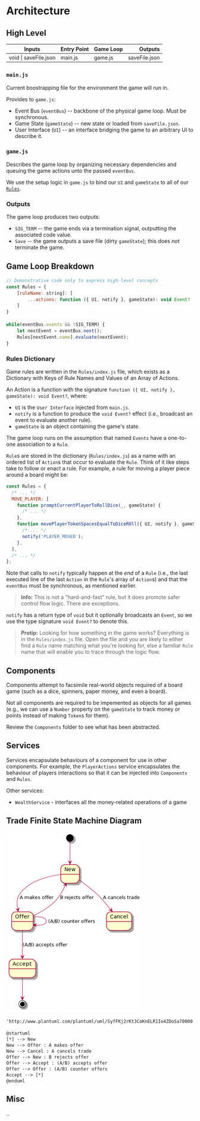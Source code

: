 # Architecture

## High Level

| Inputs                | Entry Point | Game Loop |       Outputs |
| --------------------- | ----------- | --------- | ------------: |
| void \| saveFile.json | main.js     | game.js   | saveFile.json |

### `main.js`

Current boostrapping file for the environment the game will run in.

Provides to `game.js`:

- Event Bus (`eventBus`) -- backbone of the physical game loop. Must be synchronous.
- Game State (`gameState`) -- new state or loaded from `saveFile.json`.
- User Interface (`UI`) -- an interface bridging the game to an arbitrary UI to describe it.

### `game.js`

Describes the game loop by organizing necessary dependencies and queuing the game actions unto the passed `eventBus`.

We use the setup logic in `game.js` to bind our `UI` and `gameState` to all of our [`Rules`](###Rules%20Dictionary).

### Outputs

The game loop produces two outputs:

- `SIG_TERM` -- the game ends via a termination signal, outputting the associated code value.
- `Save` -- the game outputs a save file (dirty `gameState`); this does _not_ terminate the game.

## Game Loop Breakdown

```javascript
// Demonstrative code only to express high-level concepts
const Rules = {
    [ruleName: string]: [
        ...actions: function ({ UI, notify }, gameState): void Event?
    ]
}

while(eventBus.events && !SIG_TERM) {
    let nextEvent = eventBus.next();
    Rules[nextEvent.name].evaluate(nextEvent);
}
```

### Rules Dictionary

Game rules are written in the `Rules/index.js` file, which exists as a Dictionary with Keys of Rule Names and Values of an Array of Actions.

An Action is a function with the signature `function ({ UI, notify }, gameState): void Event?`, where:

- `UI` is the `User Interface` injected from `main.js`.
- `notify` is a function to produce the `void Event?` effect (i.e., broadcast an event to evaluate another rule).
- `gameState` is an object containing the game's state.

The game loop runs on the assumption that named `Events` have a one-to-one association to a `Rule`.

`Rule`s are stored in the dictionary (`Rules/index.js`) as a name with an ordered list of `Action`s that occur to evaluate the `Rule`. Think of it like steps take to follow or enact a rule. For example, a rule for moving a player piece around a board might be:

```javascript
const Rules = {
  /* ... */
  MOVE_PLAYER: [
    function promptCurrentPlayerToRollDice(_, gameState) {
      /* ... */
    },
    function movePlayerTokenSpacesEqualToDiceROll({ UI, notify }, gameState) {
      /* ... */
      notify('PLAYER_MOVED');
    },
  ],
  /* ... */
};
```

Note that calls to `notify` typically happen at the _end_ of a `Rule` (i.e., the last executed line of the last `Action` in the `Rule`'s array of `Action`s) and that the `eventBus` must be synchronous, as mentioned earlier.

> **Info:** This is not a "hard-and-fast" rule, but it does promote safer control flow logic. There are exceptions.

`notify` has a return type of `void` but it optionally broadcasts an `Event`, so we use the type signature `void Event?` to denote this.

> **Protip:** Looking for how something in the game works? Everything is in the `Rules/index.js` file. Open the file and you are likely to either find a `Rule` name matching what you're looking for, else a familiar `Rule` name that will enable you to trace through the logic flow.

## Components

Components attempt to facsimile real-world objects required of a board game (such as a dice, spinners, paper money, and even a board).

Not all components are required to be impemented as objects for all games (e.g., we can use a `Number` property on the `gameState` to track money or points instead of making `Token`s for them).

Review the `Components` folder to see what has been abstracted.

## Services

Services encapsulate behaviours of a component for use in other components. For example, the `PlayerActions` service encapsulates the behaviour of players interactions so that it can be injected into `Components` and `Rules`.

Other services:

- `WealthService` - interfaces all the money-related operations of a game

## Trade Finite State Machine Diagram

![Trade FSM](./images/trade-fsm.png)

```puml
'http://www.plantuml.com/plantuml/uml/SyfFKj2rKt3CoKnELR1Io4ZDoSa70000

@startuml
[*] --> New
New --> Offer : A makes offer
New --> Cancel : A cancels trade
Offer --> New : B rejects offer
Offer --> Accept : (A/B) accepts offer
Offer --> Offer : (A/B) counter offers
Accept --> [*]
@enduml
```

## Misc

..
